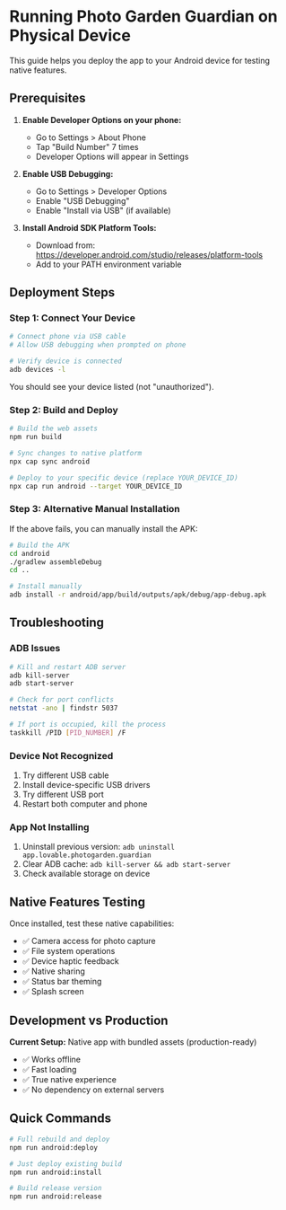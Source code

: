 # Running Photo Garden Guardian on Physical Device

This guide helps you deploy the app to your Android device for testing native features.

## Prerequisites

1. **Enable Developer Options on your phone:**
   - Go to Settings > About Phone
   - Tap "Build Number" 7 times
   - Developer Options will appear in Settings

2. **Enable USB Debugging:**
   - Go to Settings > Developer Options
   - Enable "USB Debugging"
   - Enable "Install via USB" (if available)

3. **Install Android SDK Platform Tools:**
   - Download from: https://developer.android.com/studio/releases/platform-tools
   - Add to your PATH environment variable

## Deployment Steps

### Step 1: Connect Your Device
```bash
# Connect phone via USB cable
# Allow USB debugging when prompted on phone

# Verify device is connected
adb devices -l
```

You should see your device listed (not "unauthorized").

### Step 2: Build and Deploy
```bash
# Build the web assets
npm run build

# Sync changes to native platform
npx cap sync android

# Deploy to your specific device (replace YOUR_DEVICE_ID)
npx cap run android --target YOUR_DEVICE_ID
```

### Step 3: Alternative Manual Installation
If the above fails, you can manually install the APK:

```bash
# Build the APK
cd android
./gradlew assembleDebug
cd ..

# Install manually
adb install -r android/app/build/outputs/apk/debug/app-debug.apk
```

## Troubleshooting

### ADB Issues
```bash
# Kill and restart ADB server
adb kill-server
adb start-server

# Check for port conflicts
netstat -ano | findstr 5037

# If port is occupied, kill the process
taskkill /PID [PID_NUMBER] /F
```

### Device Not Recognized
1. Try different USB cable
2. Install device-specific USB drivers
3. Try different USB port
4. Restart both computer and phone

### App Not Installing
1. Uninstall previous version: `adb uninstall app.lovable.photogarden.guardian`
2. Clear ADB cache: `adb kill-server && adb start-server`
3. Check available storage on device

## Native Features Testing

Once installed, test these native capabilities:
- ✅ Camera access for photo capture
- ✅ File system operations
- ✅ Device haptic feedback
- ✅ Native sharing
- ✅ Status bar theming
- ✅ Splash screen

## Development vs Production

**Current Setup:** Native app with bundled assets (production-ready)
- ✅ Works offline
- ✅ Fast loading
- ✅ True native experience
- ✅ No dependency on external servers

## Quick Commands

```bash
# Full rebuild and deploy
npm run android:deploy

# Just deploy existing build
npm run android:install

# Build release version
npm run android:release
```